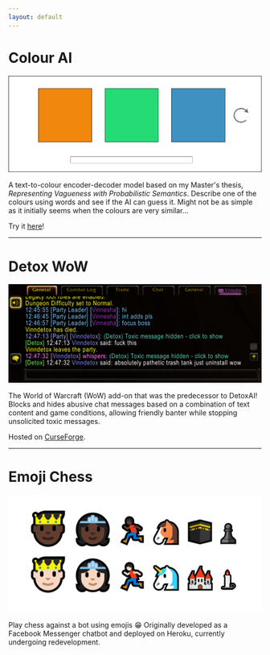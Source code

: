 ```yaml
---
layout: default
---
```


# Colour AI

[![Colour AI](/assets/img/ColourAIScreenshot.png)](https://ruce.github.io/colour-ai/)

A text-to-colour encoder-decoder model based on my Master's thesis, _Representing Vagueness with Probabilistic Semantics_. Describe one of the colours using words and see if the AI can guess it. Might not be as simple as it initially seems when the colours are very similar...

Try it [here](https://ruce.github.io/colour-ai/)!

* * *

# Detox WoW

[![Detox WoW](/assets/img/DetoxWowScreenshot.png)](https://github.com/Ruce/detox-wow)

The World of Warcraft (WoW) add-on that was the predecessor to DetoxAI! Blocks and hides abusive chat messages based on a combination of text content and game conditions, allowing friendly banter while stopping unsolicited toxic messages.

Hosted on [CurseForge](https://www.curseforge.com/wow/addons/detox).

* * *

# Emoji Chess

[![Emoji Chess](/assets/img/EmojiChess.png)](https://github.com/Ruce/emoji-chess)

Play chess against a bot using emojis :grin: Originally developed as a Facebook Messenger chatbot and deployed on Heroku, currently undergoing redevelopment.